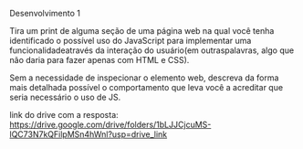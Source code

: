 Desenvolvimento 1

Tira um print de alguma seção de uma página web na qual você tenha identificado o possível uso do JavaScript para implementar uma funcionalidadeatravés da interação do usuário(em outraspalavras, algo que não daria para fazer apenas com HTML e CSS).

Sem a necessidade de inspecionar o elemento web, descreva da forma mais detalhada possível o comportamento que leva você a acreditar que seria necessário o uso de JS.

link do drive com a resposta: https://drive.google.com/drive/folders/1bLJJCjcuMS-lQC73N7kQFilpMSn4hWnl?usp=drive_link